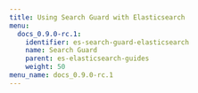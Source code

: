 ```yaml
---
title: Using Search Guard with Elasticsearch
menu:
  docs_0.9.0-rc.1:
    identifier: es-search-guard-elasticsearch
    name: Search Guard
    parent: es-elasticsearch-guides
    weight: 50
menu_name: docs_0.9.0-rc.1
---
```


